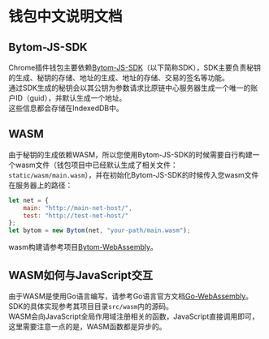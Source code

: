 # 钱包中文说明文档

## Bytom-JS-SDK
Chrome插件钱包主要依赖[Bytom-JS-SDK](https://github.com/Bytom-Community/Bytom-JS-SDK)（以下简称SDK），SDK主要负责秘钥的生成、秘钥的存储、地址的生成、地址的存储、交易的签名等功能。<br>
通过SDK生成的秘钥会以其公钥为参数请求比原链中心服务器生成一个唯一的账户ID（guid），并默认生成一个地址。<br>
这些信息都会存储在IndexedDB中。<br>

## WASM
由于秘钥的生成依赖WASM，所以您使用Bytom-JS-SDK的时候需要自行构建一个wasm文件（钱包项目中已经默认生成了相关文件：`static/wasm/main.wasm`），并在初始化Bytom-JS-SDK的时候传入您wasm文件在服务器上的路径：
```js
let net = {
    main: "http://main-net-host/",
    test: "http://test-net-host/"
};
let bytom = new Bytom(net, "your-path/main.wasm");
```
wasm构建请参考项目[Bytom-WebAssembly](https://github.com/Bytom-Community/Bytom-WebAssembly)。

## WASM如何与JavaScript交互
由于WASM是使用Go语言编写，请参考Go语言官方文档[Go-WebAssembly](https://github.com/golang/go/wiki/WebAssembly)。<br>
SDK的具体实现参考其项目目录`src/wasm`内的源码。<br>
WASM会向JavaScript全局作用域注册相关的函数，JavaScript直接调用即可，这里需要注意一点的是，WASM函数都是异步的。
